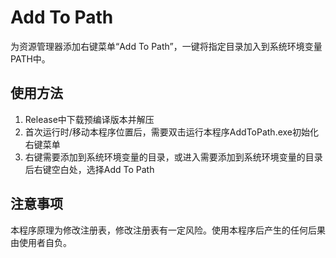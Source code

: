 # Add To Path

为资源管理器添加右键菜单“Add To Path”，一键将指定目录加入到系统环境变量PATH中。

## 使用方法

1. Release中下载预编译版本并解压
2. 首次运行时/移动本程序位置后，需要双击运行本程序AddToPath.exe初始化右键菜单
3. 右键需要添加到系统环境变量的目录，或进入需要添加到系统环境变量的目录后右键空白处，选择Add To Path

## 注意事项

本程序原理为修改注册表，修改注册表有一定风险。使用本程序后产生的任何后果由使用者自负。